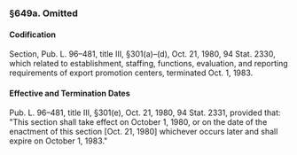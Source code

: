 ### §649a. Omitted ###

#### Codification ####

Section, Pub. L. 96–481, title III, §301(a)–(d), Oct. 21, 1980, 94 Stat. 2330, which related to establishment, staffing, functions, evaluation, and reporting requirements of export promotion centers, terminated Oct. 1, 1983.

#### Effective and Termination Dates ####

Pub. L. 96–481, title III, §301(e), Oct. 21, 1980, 94 Stat. 2331, provided that: "This section shall take effect on October 1, 1980, or on the date of the enactment of this section [Oct. 21, 1980] whichever occurs later and shall expire on October 1, 1983."
